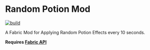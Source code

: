 # Random Potion Mod
[![build](https://github.com/BarrelDev/Random-Potion-Mod/actions/workflows/build.yml/badge.svg)](https://github.com/BarrelDev/Random-Potion-Mod/actions/workflows/build.yml)

A Fabric Mod for Applying Random Potion Effects every 10 seconds.

**Requires [Fabric API](https://modrinth.com/mod/fabric-api)**
